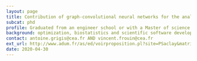 ```yaml
---
layout: page
title: Contribution of graph-convolutional neural networks for the analysis of multi-omic and multi-modal population data
subcat: phd
profile: Graduated from an engineer school or with a Master of science in applied mathematics, statistics, data science.
background: optimization, biostatistics and scientific software development (Python, R, Matlab)
contact: antoine.grigis@cea.fr AND vincent.frouin@cea.fr
ext_url: http://www.adum.fr/as/ed/voirproposition.pl?site=PSaclay&matricule_prop=31639
date: 2020-04-30
---
```


